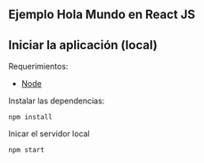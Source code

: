 ## Ejemplo Hola Mundo en React JS

## Iniciar la aplicación (local)
Requerimientos:
* [Node](https://nodejs.org/)

Instalar las dependencias:
```
npm install
```

Inicar el servidor local
```
npm start
```
